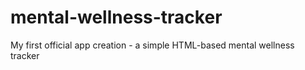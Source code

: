 # mental-wellness-tracker
My first official app creation - a simple HTML-based mental wellness tracker
